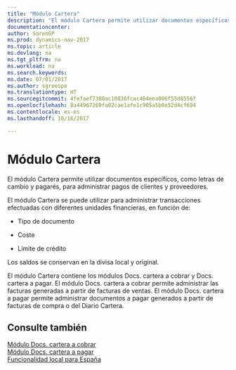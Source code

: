 ```yaml
---
title: "Módulo Cartera"
description: "El módulo Cartera permite utilizar documentos específicos, como letras de cambio y pagarés, para administrar pagos de clientes y proveedores."
documentationcenter: 
author: SorenGP
ms.prod: dynamics-nav-2017
ms.topic: article
ms.devlang: na
ms.tgt_pltfrm: na
ms.workload: na
ms.search.keywords: 
ms.date: 07/01/2017
ms.author: sgroespe
ms.translationtype: HT
ms.sourcegitcommit: 4fefaef7380ac10836fcac404eea006f55d8556f
ms.openlocfilehash: 8a44967269fa02cae1afe1c905a5b0e52d4cf694
ms.contentlocale: es-es
ms.lasthandoff: 10/16/2017

---
```

# <a name="cartera-module"></a>Módulo Cartera
El módulo Cartera permite utilizar documentos específicos, como letras de cambio y pagarés, para administrar pagos de clientes y proveedores.  
  
 El módulo Cartera se puede utilizar para administrar transacciones efectuadas con diferentes unidades financieras, en función de:  
  
-   Tipo de documento  
  
-   Coste  
  
-   Límite de crédito  
  
 Los saldos se conservan en la divisa local y original.  
  
 El módulo Cartera contiene los módulos Docs. cartera a cobrar y Docs. cartera a pagar. El módulo Docs. cartera a cobrar permite administrar las facturas generadas a partir de facturas de ventas. El módulo Docs. cartera a pagar permite administrar documentos a pagar generados a partir de facturas de compra o del Diario Cartera.  
  
## <a name="see-also"></a>Consulte también  
 [Módulo Docs. cartera a cobrar](receivables-cartera-module.md)   
 [Módulo Docs. cartera a pagar](payments-cartera-module.md)   
 [Funcionalidad local para España](spain-local-functionality.md)
